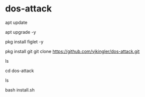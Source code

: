 # dos-attack

apt update 

apt upgrade -y

pkg install figlet -y

pkg install git
git clone https://github.com/vjkingler/dos-attack.git

ls

cd dos-attack

ls

bash install.sh

